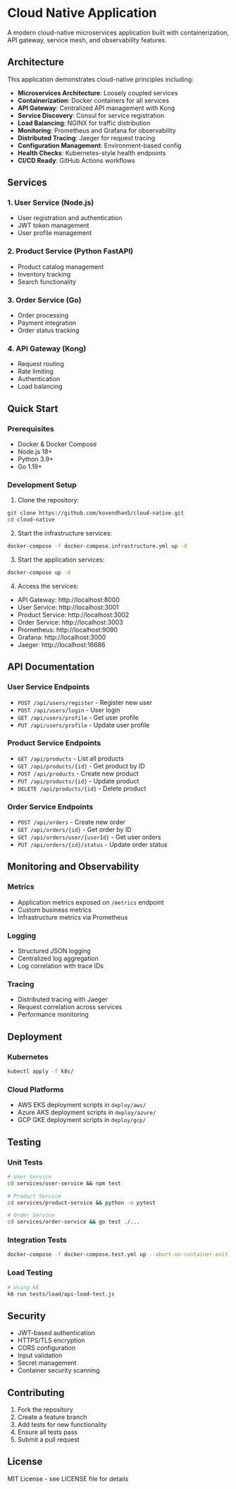 # Cloud Native Application

A modern cloud-native microservices application built with containerization, API gateway, service mesh, and observability features.

## Architecture

This application demonstrates cloud-native principles including:

- **Microservices Architecture**: Loosely coupled services
- **Containerization**: Docker containers for all services
- **API Gateway**: Centralized API management with Kong
- **Service Discovery**: Consul for service registration
- **Load Balancing**: NGINX for traffic distribution
- **Monitoring**: Prometheus and Grafana for observability
- **Distributed Tracing**: Jaeger for request tracing
- **Configuration Management**: Environment-based config
- **Health Checks**: Kubernetes-style health endpoints
- **CI/CD Ready**: GitHub Actions workflows

## Services

### 1. User Service (Node.js)

- User registration and authentication
- JWT token management
- User profile management

### 2. Product Service (Python FastAPI)

- Product catalog management
- Inventory tracking
- Search functionality

### 3. Order Service (Go)

- Order processing
- Payment integration
- Order status tracking

### 4. API Gateway (Kong)

- Request routing
- Rate limiting
- Authentication
- Load balancing

## Quick Start

### Prerequisites

- Docker & Docker Compose
- Node.js 18+
- Python 3.9+
- Go 1.19+

### Development Setup

1. Clone the repository:

```bash
git clone https://github.com/kovendhan5/cloud-native.git
cd cloud-native
```

2. Start the infrastructure services:

```bash
docker-compose -f docker-compose.infrastructure.yml up -d
```

3. Start the application services:

```bash
docker-compose up -d
```

4. Access the services:

- API Gateway: http://localhost:8000
- User Service: http://localhost:3001
- Product Service: http://localhost:3002
- Order Service: http://localhost:3003
- Prometheus: http://localhost:9090
- Grafana: http://localhost:3000
- Jaeger: http://localhost:16686

## API Documentation

### User Service Endpoints

- `POST /api/users/register` - Register new user
- `POST /api/users/login` - User login
- `GET /api/users/profile` - Get user profile
- `PUT /api/users/profile` - Update user profile

### Product Service Endpoints

- `GET /api/products` - List all products
- `GET /api/products/{id}` - Get product by ID
- `POST /api/products` - Create new product
- `PUT /api/products/{id}` - Update product
- `DELETE /api/products/{id}` - Delete product

### Order Service Endpoints

- `POST /api/orders` - Create new order
- `GET /api/orders/{id}` - Get order by ID
- `GET /api/orders/user/{userId}` - Get user orders
- `PUT /api/orders/{id}/status` - Update order status

## Monitoring and Observability

### Metrics

- Application metrics exposed on `/metrics` endpoint
- Custom business metrics
- Infrastructure metrics via Prometheus

### Logging

- Structured JSON logging
- Centralized log aggregation
- Log correlation with trace IDs

### Tracing

- Distributed tracing with Jaeger
- Request correlation across services
- Performance monitoring

## Deployment

### Kubernetes

```bash
kubectl apply -f k8s/
```

### Cloud Platforms

- AWS EKS deployment scripts in `deploy/aws/`
- Azure AKS deployment scripts in `deploy/azure/`
- GCP GKE deployment scripts in `deploy/gcp/`

## Testing

### Unit Tests

```bash
# User Service
cd services/user-service && npm test

# Product Service
cd services/product-service && python -m pytest

# Order Service
cd services/order-service && go test ./...
```

### Integration Tests

```bash
docker-compose -f docker-compose.test.yml up --abort-on-container-exit
```

### Load Testing

```bash
# Using k6
k6 run tests/load/api-load-test.js
```

## Security

- JWT-based authentication
- HTTPS/TLS encryption
- CORS configuration
- Input validation
- Secret management
- Container security scanning

## Contributing

1. Fork the repository
2. Create a feature branch
3. Add tests for new functionality
4. Ensure all tests pass
5. Submit a pull request

## License

MIT License - see LICENSE file for details
